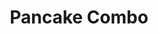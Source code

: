 ---
title: "Pancake Combo "
price: "$12.00"
category: "Breakfast"
img: ""
desc: "Two eggs, bacon, or sausage links with two butter milk pancakes"
---
